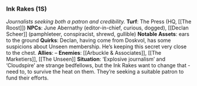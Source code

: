 ---
---

### Ink Rakes (1S)
*Journalists seeking both a patron and credibility.*
**Turf**: The Press (HQ, [[The Roost]])
**NPCs**: June Abernathy (editor-in-chief, curious, dogged), [[Declan Scheer]] (pamphleteer, conspiracist, shrewd, gullible)
**Notable Assets**: ears to the ground
**Quirks**: Declan, having come from Doskvol, has some suspicions about Unseen membership. He’s keeping this secret very close to the chest.
**Allies**: –
**Enemies**: [[Arbuckle & Associates]], [[The Marketiers]], [[The Unseen]]
**Situation**: ‘Explosive journalism’ and ‘Cloudspire’ are strange bedfellows, but the Ink Rakes want to change that - need to, to survive the heat on them. They’re seeking a suitable patron to fund their efforts.  